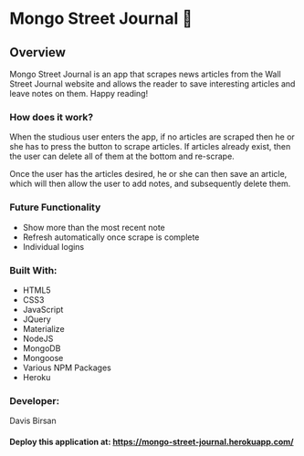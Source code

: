 # Mongo Street Journal 📰 
## Overview

Mongo Street Journal is an app that scrapes news articles from the Wall Street Journal website and allows the reader to save interesting articles and leave notes on them. Happy reading!

### How does it work?

When the studious user enters the app, if no articles are scraped then he or she has to press the button to scrape articles. If articles already exist, then the user can delete all of them at the bottom and re-scrape. 

Once the user has the articles desired, he or she can then save an article, which will then allow the user to add notes, and subsequently delete them.

### Future Functionality

* Show more than the most recent note
* Refresh automatically once scrape is complete
* Individual logins

### Built With:
* HTML5
* CSS3
* JavaScript
* JQuery
* Materialize
* NodeJS
* MongoDB
* Mongoose
* Various NPM Packages
* Heroku


### Developer:
Davis Birsan

#### Deploy this application at: https://mongo-street-journal.herokuapp.com/
